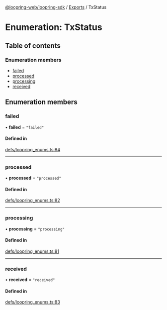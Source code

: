 [@loopring-web/loopring-sdk](../README.md) / [Exports](../modules.md) / TxStatus

# Enumeration: TxStatus

## Table of contents

### Enumeration members

- [failed](TxStatus.md#failed)
- [processed](TxStatus.md#processed)
- [processing](TxStatus.md#processing)
- [received](TxStatus.md#received)

## Enumeration members

### failed

• **failed** = `"failed"`

#### Defined in

[defs/loopring_enums.ts:84](https://github.com/Loopring/loopring_sdk/blob/b7df545/src/defs/loopring_enums.ts#L84)

___

### processed

• **processed** = `"processed"`

#### Defined in

[defs/loopring_enums.ts:82](https://github.com/Loopring/loopring_sdk/blob/b7df545/src/defs/loopring_enums.ts#L82)

___

### processing

• **processing** = `"processing"`

#### Defined in

[defs/loopring_enums.ts:81](https://github.com/Loopring/loopring_sdk/blob/b7df545/src/defs/loopring_enums.ts#L81)

___

### received

• **received** = `"received"`

#### Defined in

[defs/loopring_enums.ts:83](https://github.com/Loopring/loopring_sdk/blob/b7df545/src/defs/loopring_enums.ts#L83)
